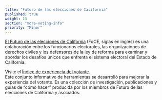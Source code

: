 ```yaml
---
title: "Futuro de las elecciones de California"
published: true
weight: 13
section: "more-voting-info"
priority: "Minor"
---
```

[El Futuro de las elecciones de California](http://futureofcaelections.org/) (FoCE, siglas en inglés) es una colaboración entre los funcionarios electorales, las organizaciones de derechos civiles y los defensores de la ley de reforma para examinar y abordar los desafíos únicos que enfrenta el sistema electoral del Estado de California.

Visite el [Índice de experiencia del votante](http://futureofcaelections.org/vei/).  
Este conjunto informativo de herramientas se desarrolló para mejorar la experiencia del votante. Es una colección de investigación, publicaciones y guías de “cómo hacer” producida por los miembros de Futuro de las elecciones de California y asociados.